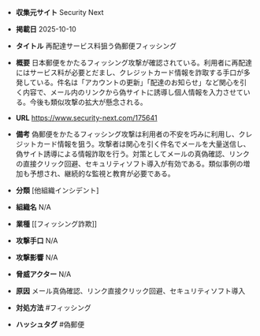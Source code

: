 - **収集元サイト**
Security Next

- **掲載日**
2025-10-10

- **タイトル**
再配達サービス料狙う偽郵便フィッシング

- **概要**
日本郵便をかたるフィッシング攻撃が確認されている。利用者に再配達にはサービス料が必要とだまし、クレジットカード情報を詐取する手口が多発している。件名は「アカウントの更新」「配達のお知らせ」など関心を引く内容で、メール内のリンクから偽サイトに誘導し個人情報を入力させている。今後も類似攻撃の拡大が懸念される。

- **URL**
https://www.security-next.com/175641

- **備考**
偽郵便をかたるフィッシング攻撃は利用者の不安を巧みに利用し、クレジットカード情報を狙う。攻撃者は関心を引く件名でメールを大量送信し、偽サイト誘導による情報詐取を行う。対策としてメールの真偽確認、リンクの直接クリック回避、セキュリティソフト導入が有効である。類似事例の増加も予想され、継続的な監視と教育が必要である。

- **分類**
[他組織インシデント]

- **組織名**
N/A

- **業種**
[[フィッシング詐欺]]

- **攻撃手口**
N/A

- **攻撃影響**
N/A

- **脅威アクター**
N/A

- **原因**
メール真偽確認、リンク直接クリック回避、セキュリティソフト導入

- **対処方法**
#フィッシング

- **ハッシュタグ**
#偽郵便
